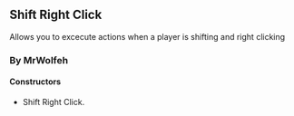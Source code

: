 ## Shift Right Click
Allows you to excecute actions when a player is shifting and right clicking
### By MrWolfeh
#### Constructors
* Shift Right Click.
